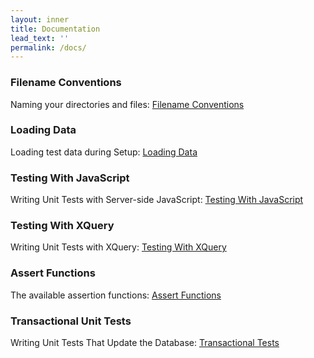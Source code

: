 ```yaml
---
layout: inner
title: Documentation
lead_text: ''
permalink: /docs/
---
```


### Filename Conventions
Naming your directories and files: [Filename Conventions](./filename-conventions.md)

### Loading Data
Loading test data during Setup: [Loading Data](./loading-data.md)

### Testing With JavaScript
Writing Unit Tests with Server-side JavaScript: [Testing With JavaScript](./testing-with-sjs.md)

### Testing With XQuery
Writing Unit Tests with XQuery: [Testing With XQuery](./testing-with-xquery.md)

### Assert Functions
The available assertion functions: [Assert Functions](./assert-functions.md)

### Transactional Unit Tests
Writing Unit Tests That Update the Database: [Transactional Tests](./transactional-tests.md)
